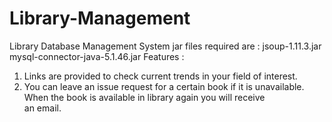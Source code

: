 # Library-Management
Library Database Management System
jar files required are :
  jsoup-1.11.3.jar
  mysql-connector-java-5.1.46.jar
Features : 
  1. Links are provided to check current trends in your field of interest.
  2. You can leave an issue request for a certain book if it is unavailable. When the book is available in library again you will receive  
   an email.
